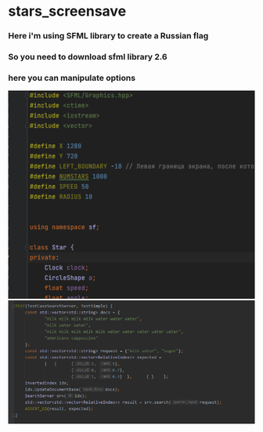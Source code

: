 # stars_screensave
### Here i'm using SFML library to create a Russian flag
### So you need to download sfml library 2.6
### here you can manipulate options
![image option](https://github.com/goderxxa/stars_screensave/blob/main/options.png)
![test1 image](https://github.com/goderxxa/SearchForEach/blob/master/prg/test%201.png)
